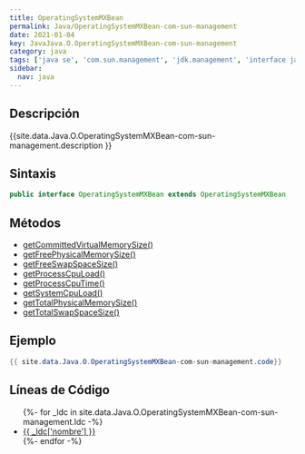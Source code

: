 ```yaml
---
title: OperatingSystemMXBean
permalink: Java/OperatingSystemMXBean-com-sun-management
date: 2021-01-04
key: JavaJava.O.OperatingSystemMXBean-com-sun-management
category: java
tags: ['java se', 'com.sun.management', 'jdk.management', 'interface java', 'Java 1.5']
sidebar: 
  nav: java
---
```


## Descripción
{{site.data.Java.O.OperatingSystemMXBean-com-sun-management.description }}

## Sintaxis
~~~java
public interface OperatingSystemMXBean extends OperatingSystemMXBean
~~~

## Métodos
* [getCommittedVirtualMemorySize()](/Java/OperatingSystemMXBean-com-sun-management/getCommittedVirtualMemorySize)
* [getFreePhysicalMemorySize()](/Java/OperatingSystemMXBean-com-sun-management/getFreePhysicalMemorySize)
* [getFreeSwapSpaceSize()](/Java/OperatingSystemMXBean-com-sun-management/getFreeSwapSpaceSize)
* [getProcessCpuLoad()](/Java/OperatingSystemMXBean-com-sun-management/getProcessCpuLoad)
* [getProcessCpuTime()](/Java/OperatingSystemMXBean-com-sun-management/getProcessCpuTime)
* [getSystemCpuLoad()](/Java/OperatingSystemMXBean-com-sun-management/getSystemCpuLoad)
* [getTotalPhysicalMemorySize()](/Java/OperatingSystemMXBean-com-sun-management/getTotalPhysicalMemorySize)
* [getTotalSwapSpaceSize()](/Java/OperatingSystemMXBean-com-sun-management/getTotalSwapSpaceSize)

## Ejemplo
~~~java
{{ site.data.Java.O.OperatingSystemMXBean-com-sun-management.code}}
~~~

## Líneas de Código
<ul>
{%- for _ldc in site.data.Java.O.OperatingSystemMXBean-com-sun-management.ldc -%}
   <li>
       <a href="{{_ldc['url'] }}">{{ _ldc['nombre'] }}</a>
   </li>
{%- endfor -%}
</ul>
